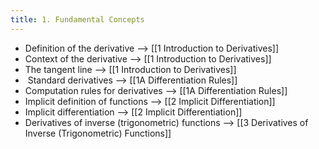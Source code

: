 ```yaml
---
title: 1. Fundamental Concepts
---
```

 
- Definition of the derivative --> [[1 Introduction to Derivatives]]
- Context of the derivative --> [[1 Introduction to Derivatives]]
- The tangent line --> [[1 Introduction to Derivatives]]
-  Standard derivatives --> [[1A Differentiation Rules]]
- Computation rules for derivatives --> [[1A Differentiation Rules]]
- Implicit definition of functions --> [[2 Implicit Differentiation]]
- Implicit differentiation --> [[2 Implicit Differentiation]]
- Derivatives of inverse (trigonometric) functions --> [[3 Derivatives of Inverse (Trigonometric) Functions]]

